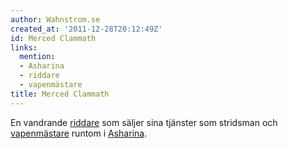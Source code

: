 ```yaml
---
author: Wahnstrom.se
created_at: '2011-12-28T20:12:49Z'
id: Merced Clammath
links:
  mention:
  - Asharina
  - riddare
  - vapenmästare
title: Merced Clammath
---
```


En vandrande [riddare] som säljer sina tjänster som stridsman och [vapenmästare] runtom i
[Asharina].

  [riddare]: riddare
  [vapenmästare]: vapenmästare
  [Asharina]: Asharina
